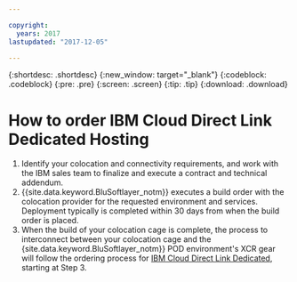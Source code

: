 ```yaml
---

copyright:
  years: 2017
lastupdated: "2017-12-05"

---
```


{:shortdesc: .shortdesc}
{:new_window: target="_blank"}
{:codeblock: .codeblock}
{:pre: .pre}
{:screen: .screen}
{:tip: .tip}
{:download: .download}

# How to order IBM Cloud Direct Link Dedicated Hosting

1. Identify your colocation and connectivity requirements, and work with the IBM sales team to finalize and execute a contract and technical addendum.
2. {{site.data.keyword.BluSoftlayer_notm}} executes a build order with the colocation provider for the requested environment and services. Deployment typically is completed within 30 days from when the build order is placed.
3. When the build of your colocation cage is complete, the process to interconnect between your colocation cage and the {site.data.keyword.BluSoftlayer_notm}} POD environment's XCR gear will follow the ordering process for [IBM Cloud Direct Link Dedicated](how-to-order.html#how-to-order-ibm-cloud-direct-link-dedicated), starting at Step 3.
